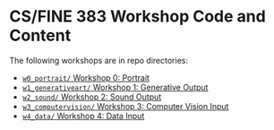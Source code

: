 # CS/FINE 383 Workshop Code and Content

The following workshops are in repo directories:

* [`w0_portrait/` Workshop 0: Portrait](https://git.uwaterloo.ca/csfine383/workshops/tree/master/w0_portrait) 
* [`w1_generativeart/` Workshop 1: Generative Output](https://git.uwaterloo.ca/csfine383/workshops/tree/master/w1_generativeart)
* [`w2_sound/` Workshop 2: Sound Output ](https://git.uwaterloo.ca/csfine383/workshops/tree/master/w2_sound)
* [`w3_computervision/` Workshop 3: Computer Vision Input ](https://git.uwaterloo.ca/csfine383/workshops/tree/master/w3_computervision)
* [`w4_data/` Workshop 4: Data Input ](https://git.uwaterloo.ca/csfine383/workshops/tree/master/w4_data)

<!-- * `w4_datainput/` Workshop 4: Data Input  -->
<!-- * `w5_systems/` Workshop 5: Systems   -->